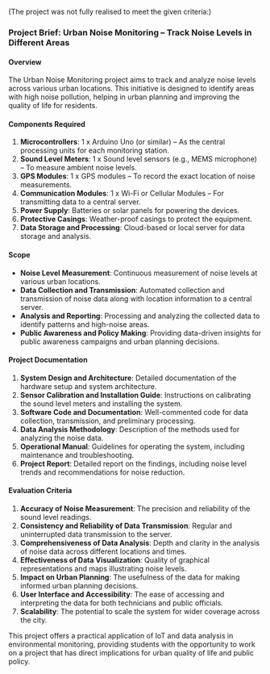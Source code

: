 (The project was not fully realised to meet the given criteria:)

### Project Brief: Urban Noise Monitoring – Track Noise Levels in Different Areas

#### Overview
The Urban Noise Monitoring project aims to track and analyze noise levels across various urban locations. 
This initiative is designed to identify areas with high noise pollution, helping in urban planning and improving the quality of life for residents.

#### Components Required
1. **Microcontrollers**: 1 x Arduino Uno (or similar) – As the central processing units for each monitoring station.
2. **Sound Level Meters**: 1 x Sound level sensors (e.g., MEMS microphone) – To measure ambient noise levels.
3. **GPS Modules**: 1 x GPS modules – To record the exact location of noise measurements.
4. **Communication Modules**: 1 x Wi-Fi or Cellular Modules – For transmitting data to a central server.
5. **Power Supply**: Batteries or solar panels for powering the devices.
6. **Protective Casings**: Weather-proof casings to protect the equipment.
7. **Data Storage and Processing**: Cloud-based or local server for data storage and analysis.

#### Scope
- **Noise Level Measurement**: Continuous measurement of noise levels at various urban locations.
- **Data Collection and Transmission**: Automated collection and transmission of noise data along with location information to a central server.
- **Analysis and Reporting**: Processing and analyzing the collected data to identify patterns and high-noise areas.
- **Public Awareness and Policy Making**: Providing data-driven insights for public awareness campaigns and urban planning decisions.

#### Project Documentation
1. **System Design and Architecture**: Detailed documentation of the hardware setup and system architecture.
2. **Sensor Calibration and Installation Guide**: Instructions on calibrating the sound level meters and installing the system.
3. **Software Code and Documentation**: Well-commented code for data collection, transmission, and preliminary processing.
4. **Data Analysis Methodology**: Description of the methods used for analyzing the noise data.
5. **Operational Manual**: Guidelines for operating the system, including maintenance and troubleshooting.
6. **Project Report**: Detailed report on the findings, including noise level trends and recommendations for noise reduction.

#### Evaluation Criteria
1. **Accuracy of Noise Measurement**: The precision and reliability of the sound level readings.
2. **Consistency and Reliability of Data Transmission**: Regular and uninterrupted data transmission to the server.
3. **Comprehensiveness of Data Analysis**: Depth and clarity in the analysis of noise data across different locations and times.
4. **Effectiveness of Data Visualization**: Quality of graphical representations and maps illustrating noise levels.
5. **Impact on Urban Planning**: The usefulness of the data for making informed urban planning decisions.
6. **User Interface and Accessibility**: The ease of accessing and interpreting the data for both technicians and public officials.
7. **Scalability**: The potential to scale the system for wider coverage across the city.

This project offers a practical application of IoT and data analysis in environmental monitoring, providing students with the opportunity to work on a project that has direct implications for urban quality of life and public policy.
